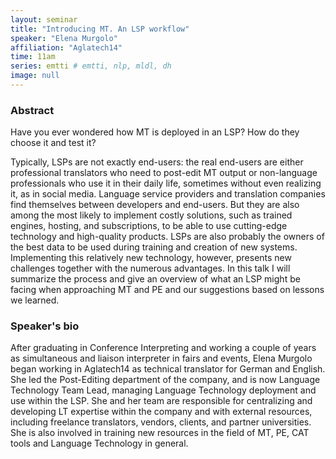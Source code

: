 ```yaml
---
layout: seminar
title: "Introducing MT. An LSP workflow"
speaker: "Elena Murgolo"
affiliation: "Aglatech14"
time: 11am
series: emtti # emtti, nlp, mldl, dh 
image: null 
---
```


### Abstract

Have you ever wondered how MT is deployed in an LSP? How do they choose it and test it?
 
Typically, LSPs are not exactly end-users: the real end-users are either professional translators who need to post-edit MT output or non-language professionals who use it in their daily life, sometimes without even realizing it, as in social media.
Language service providers and translation companies find themselves between developers and end-users. But they are also among the most likely to implement costly solutions, such as trained engines, hosting, and subscriptions, to be able to use cutting-edge technology and high-quality products.
LSPs are also probably the owners of the best data to be used during training and creation of new systems.
Implementing this relatively new technology, however, presents new challenges together with the numerous advantages.
In this talk I will summarize the process and give an overview of what an LSP might be facing when approaching MT and PE and our suggestions based on lessons we learned.

### Speaker's bio

After graduating in Conference Interpreting and working a couple of years as simultaneous and liaison interpreter in fairs and events, Elena Murgolo began working in Aglatech14 as technical translator for German and English. She led the Post-Editing department of the company, and is now Language Technology Team Lead, managing Language Technology deployment and use within the LSP. She and her team are responsible for centralizing and developing LT expertise within the company and with external resources, including freelance translators, vendors, clients, and partner universities.
She is also involved in training new resources in the field of MT, PE, CAT tools and Language Technology in general.
